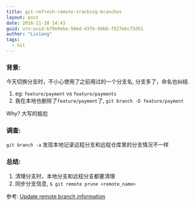 ```yaml
---
title: git-refresh-remote-tracking-branches
layout: post
date: 2016-11-28 14:43
guid: urn:uuid:b79e9ebe-50ed-43fb-84bb-f527ebc75d51
author: "Lixiang"
tags:
  - Git
---
```


### 背景:
今天切换分支时，不小心使用了之前用过的一个分支名, 分支多了，命名也纠结.
1. eg: `feature/payment` vs `feature/payments`
2. 我在本地也删除了`feature/payment`了, `git branch -D feature/payment`

Why? 大写的尴尬

### 调查:
`git branch -a` 发现本地记录远程分支和远程仓库里的分支情况不一样

### 总结:
1. 清理分支时，本地分支和远程分支都要清理
2. 同步分支信息, `$ git remote prune <remote_name>`


参考: [Update remote branch
information](http://stackoverflow.com/questions/3993426/git-updating-remote-branch-information)

